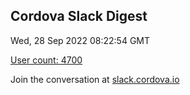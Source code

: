 ## Cordova Slack Digest
Wed, 28 Sep 2022 08:22:54 GMT

[User count: 4700](https://cordova.slack.com/)


Join the conversation at [slack.cordova.io](http://slack.cordova.io/)
